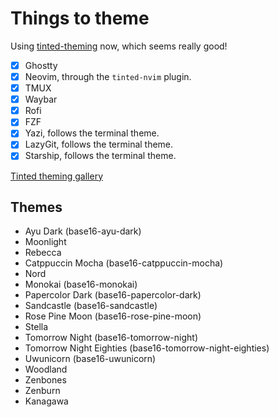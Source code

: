 # Things to theme

Using [tinted-theming](https://github.com/tinted-theming) now, which seems really good!

- [x] Ghostty
- [x] Neovim, through the `tinted-nvim` plugin.
- [x] TMUX
- [x] Waybar
- [x] Rofi
- [x] FZF
- [x] Yazi, follows the terminal theme.
- [x] LazyGit, follows the terminal theme.
- [x] Starship, follows the terminal theme.

[Tinted theming gallery](https://tinted-theming.github.io/tinted-gallery/)

## Themes

- Ayu Dark (base16-ayu-dark)
- Moonlight
- Rebecca
- Catppuccin Mocha (base16-catppuccin-mocha)
- Nord
- Monokai (base16-monokai)
- Papercolor Dark (base16-papercolor-dark)
- Sandcastle (base16-sandcastle)
- Rose Pine Moon (base16-rose-pine-moon)
- Stella
- Tomorrow Night (base16-tomorrow-night)
- Tomorrow Night Eighties (base16-tomorrow-night-eighties)
- Uwunicorn (base16-uwunicorn)
- Woodland
- Zenbones
- Zenburn
- Kanagawa
